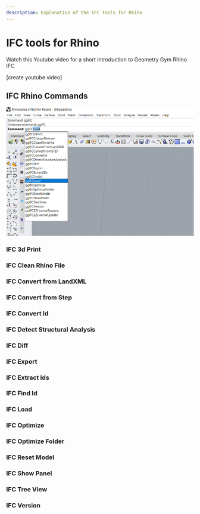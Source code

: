 ```yaml
---
description: Explanation of the IFC tools for Rhino
---
```


# IFC tools for Rhino

Watch this Youtube video for a short introduction to Geometry Gym Rhino IFC

\[create youtube video\]

## IFC Rhino Commands

![IFC Rhino Commands](../../.gitbook/assets/ifc-rhino-commands.png)

### IFC 3d Print

### IFC Clean Rhino File

### IFC Convert from LandXML

### IFC Convert from Step

### IFC Convert Id

### IFC Detect Structural Analysis

### IFC Diff

### IFC Export

### IFC Extract Ids

### IFC Find Id

### IFC Load

### IFC Optimize

### IFC Optimize Folder

### IFC Reset Model

### IFC Show Panel

### IFC Tree View

### IFC Version



